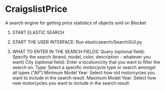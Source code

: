 # CraigslistPrice
A search engine for getting price statistics of objects sold on Blocket

1. START ELASTIC SEARCH

2. START THE USER INTERFACE:
Run elasticsearch/SearchGUI.py

3. WHAT TO ENTER IN THE SEARCH FIELDS:
Query (optional field): Specify the search (brand, model, color, description - whatever you want)
City (optional field): Enter a location/city that you want to filter the search on.
Type: Select a specific motorcycle type or search amongst all types ("All")
Minimum Model Year: Select how old motorcycles you want to include in the search result.
Maximum Model Year: Select how new motorcycles you want to include in the search result.